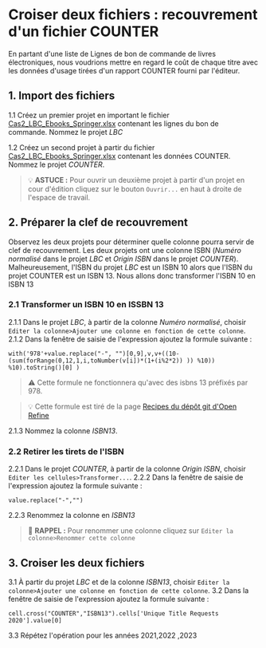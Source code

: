 # Croiser deux fichiers : recouvrement d'un fichier COUNTER

En partant d'une liste de Lignes de bon de commande de livres électroniques, nous voudrions mettre en regard le coût de chaque titre avec les données d'usage tirées d'un rapport COUNTER fourni par l'éditeur.  

## 1. Import des fichiers 

1.1 Créez un premier projet en important le fichier [Cas2_LBC_Ebooks_Springer.xlsx](Cas2_LBC_Ebooks_Springer.xlsx) contenant les lignes du bon de commande. Nommez le projet *LBC*

1.2 Créez un second projet à partir du fichier [Cas2_LBC_Ebooks_Springer.xlsx](Cas2_LBC_Ebooks_Springer.xlsx) contenant les données COUNTER. Nommez le projet *COUNTER*.

> 💡 **ASTUCE :** Pour ouvrir un deuxième projet à partir d'un projet en cour d'édition cliquez sur le bouton ``Ouvrir...`` en haut à droite de l'espace de travail.

## 2. Préparer la clef de recouvrement

Observez les deux projets pour déterminer quelle colonne pourra servir de clef de recouvrement. Les deux projets ont une colonne ISBN (*Numéro normalisé* dans le projet *LBC* et *Origin ISBN* dans le projet *COUNTER*). Malheureusement, l'ISBN du projet *LBC* est un ISBN 10 alors que l'ISBN du projet COUNTER est un ISBN 13. Nous allons donc transformer l'ISBN 10 en ISBN 13 

### 2.1 Transformer un ISBN 10 en ISSBN 13 

2.1.1 Dans le projet *LBC*, à partir de la colonne *Numéro normalisé*, choisir ``Editer la colonne>Ajouter une colonne en fonction de cette colonne``.
2.1.2 Dans la fenêtre de saisie de l'expression ajoutez la formule suivante :
```
with('978'+value.replace("-", "")[0,9],v,v+((10-(sum(forRange(0,12,1,i,toNumber(v[i])*(1+(i%2*2)) )) %10)) %10).toString()[0] )
```

>⚠ Cette formule ne fonctionnera qu'avec des isbns 13 préfixés par 978.

>💡 Cette formule est tiré de la page [Recipes du dépôt git d'Open Refine](https://github.com/OpenRefine/OpenRefine/wiki/Recipes) 

2.1.3 Nommez la colonne *ISBN13*. 

### 2.2 Retirer les tirets de l'ISBN

2.2.1 Dans le projet *COUNTER*, à partir de la colonne *Origin ISBN*, choisir ``Editer les cellules>Transformer...``.
2.2.2 Dans la fenêtre de saisie de l'expression ajoutez la formule suivante :
```
value.replace("-","")
```
2.2.3 Renommez la colonne en *ISBN13*

>📣 **RAPPEL :** Pour renommer une colonne cliquez sur ``Editer la colonne>Renommer cette colonne``

## 3. Croiser les deux fichiers

3.1 À partir du projet *LBC* et de la colonne *ISBN13*, choisir ``Editer la colonne>Ajouter une colonne en fonction de cette colonne``.
3.2 Dans la fenêtre de saisie de l'expression ajoutez la formule suivante :
```
cell.cross("COUNTER","ISBN13").cells['Unique Title Requests 2020'].value[0]
```
3.3 Répétez l'opération pour les années 2021,2022 ,2023
